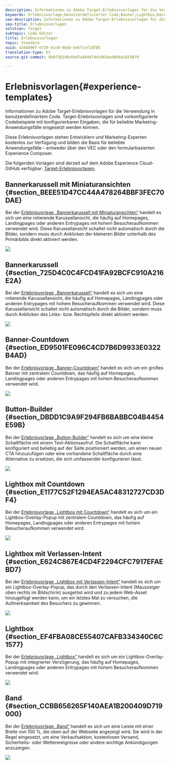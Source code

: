 ```yaml
---
description: Informationen zu Adobe Target-Erlebnisvorlagen für die Verwendung in benutzerdefiniertem Code. Target-Erlebnisvorlagen sind vorkonfigurierte Codebeispiele mit konfigurierbaren Eingaben, die für beliebte Marketing-Anwendungsfälle eingesetzt werden können.
keywords: Erlebnisvorlage;benutzerdefinierter Code;Banner;Lightbox;Karussell;Countdown;Band;Schaltflächen
seo-description: Informationen zu Adobe Target-Erlebnisvorlagen für die Verwendung in benutzerdefiniertem Code. Target-Erlebnisvorlagen sind vorkonfigurierte Codebeispiele mit konfigurierbaren Eingaben, die für beliebte Marketing-Anwendungsfälle eingesetzt werden können.
seo-title: Erlebnisvorlagen
solution: Target
subtopic: Code-Editor
title: Erlebnisvorlagen
topic: Standard
uuid: 4344996f-6729-41c0-98dd-be5fcef1df85
translation-type: ht
source-git-commit: 9b8f39240cbbd7a494d74dc0016ed666a58fd870

---
```



# Erlebnisvorlagen{#experience-templates}

Informationen zu Adobe Target-Erlebnisvorlagen für die Verwendung in benutzerdefiniertem Code. Target-Erlebnisvorlagen sind vorkonfigurierte Codebeispiele mit konfigurierbaren Eingaben, die für beliebte Marketing-Anwendungsfälle eingesetzt werden können.

Diese Erlebnisvorlagen stehen Entwicklern und Marketing-Experten kostenlos zur Verfügung und bilden die Basis für beliebte Anwendungsfälle – entweder über den VEC oder den formularbasierten Experience Composer.

Die folgenden Vorlagen sind derzeit auf dem Adobe Experience Cloud-GitHub verfügbar: [Target-Erlebnisvorlagen](https://github.com/Adobe-Marketing-Cloud/target-experience-templates).

## Bannerkarussell mit Miniaturansichten {#section_BEEE51D47CC44A478264BBF3FEC70DAE}

Bei der [Erlebnisvorlage „Bannerkarussell mit Miniaturansichten“](https://github.com/Adobe-Marketing-Cloud/target-experience-templates/tree/master/banner-carousel-thumbnails) handelt es sich um eine rotierende Karussellansicht, die häufig auf Homepages, Landingpages oder anderen Entrypages mit hohem Besucheraufkommen verwendet wird. Diese Karussellansicht schaltet nicht automatisch durch die Bilder, sondern muss durch Anklicken der kleineren Bilder unterhalb des Primärbilds direkt aktiviert werden.

![](assets/exp-template-banner-carousel-thumbnails.png)

## Bannerkarussell {#section_725D4C0C4FCD41FA92BCFC910A216E2A}

Bei der [Erlebnisvorlage „Bannerkarussell“](https://github.com/Adobe-Marketing-Cloud/target-experience-templates/tree/master/banner-carousel) handelt es sich um eine rotierende Karussellansicht, die häufig auf Homepages, Landingpages oder anderen Entrypages mit hohem Besucheraufkommen verwendet wird. Diese Karussellansicht schaltet nicht automatisch durch die Bilder, sondern muss durch Anklicken des Links- bzw. Rechtspfeils direkt aktiviert werden.

![](assets/exp-template-banner-carousel.png)

## Banner-Countdown {#section_ED9501FE096C4CD7B6D9933E0322B4AD}

Bei der [Erlebnisvorlage „Banner-Countdown“](https://github.com/Adobe-Marketing-Cloud/target-experience-templates/tree/master/banner-countdown) handelt es sich um ein großes Banner mit zentralem Countdown, das häufig auf Homepages, Landingpages oder anderen Entrypages mit hohem Besucheraufkommen verwendet wird.

![](assets/exp-template-banner-countdown.png)

## Button-Builder {#section_DBDD1C9A9F294FB6BABBC04B4454E59B}

Bei der [Erlebnisvorlage „Button-Builder“](https://github.com/Adobe-Marketing-Cloud/target-experience-templates/tree/master/button) handelt es sich um eine kleine Schaltfläche mit einem Text-Aktionsaufruf. Die Schaltfläche kann konfiguriert und beliebig auf der Seite positioniert werden, um einen neuen CTA hinzuzufügen oder eine vorhandene Schaltfläche durch eine Alternative zu ersetzen, die sich umfassender konfigurieren lässt.

![](assets/exp-template-button-builder.png)

## Lightbox mit Countdown {#section_E1177C52F1294EA5AC48312727CD3DF4}

Bei der [Erlebnisvorlage „Lightbox mit Countdown“](https://github.com/Adobe-Marketing-Cloud/target-experience-templates/tree/master/lightbox-countdown) handelt es sich um ein Lightbox-Overlay-Popup mit zentralem Countdown, das häufig auf Homepages, Landingpages oder anderen Entrypages mit hohem Besucheraufkommen verwendet wird.

![](assets/exp-template-lightbox-countdown.png)

## Lightbox mit Verlassen-Intent {#section_E624C867E4CD4F2294CFC7917EFAEBD7}

Bei der [Erlebnisvorlage „Lightbox mit Verlassen-Intent“](https://github.com/Adobe-Marketing-Cloud/target-experience-templates/tree/master/lightbox-exit-intent) handelt es sich um ein Lightbox-Overlay-Popup, das durch den Verlassen-Intent (Mauszeiger oben rechts im Bildschirm) ausgelöst wird und zu jedem Web-Asset hinzugefügt werden kann, um ein letztes Mal zu versuchen, die Aufmerksamkeit des Besuchers zu gewinnen.

![](assets/exp-template-lightbox-exit.png)

## Lightbox {#section_EF4FBA08CE55407CAFB334340C6C1577}

Bei der [Erlebnisvorlage „Lightbox“](https://github.com/Adobe-Marketing-Cloud/target-experience-templates) handelt es sich um ein Lightbox-Overlay-Popup mit integrierter Verzögerung, das häufig auf Homepages, Landingpages oder anderen Entrypages mit hohem Besucheraufkommen verwendet wird.

![](assets/exp-template-lightbox.png)

## Band {#section_CCBB656265F140AEA1B200409D719000}

Bei der [Erlebnisvorlage „Band“](https://github.com/Adobe-Marketing-Cloud/target-experience-templates/tree/master/ribbon) handelt es sich um eine Leiste mit einer Breite von 100 %, die oben auf der Webseite angezeigt wird. Sie wird in der Regel eingesetzt, um eine Verkaufsaktion, kostenlosen Versand, Sicherheits- oder Wetterereignisse oder andere wichtige Ankündigungen anzuzeigen.

![](assets/exp-template-ribbon.png)


